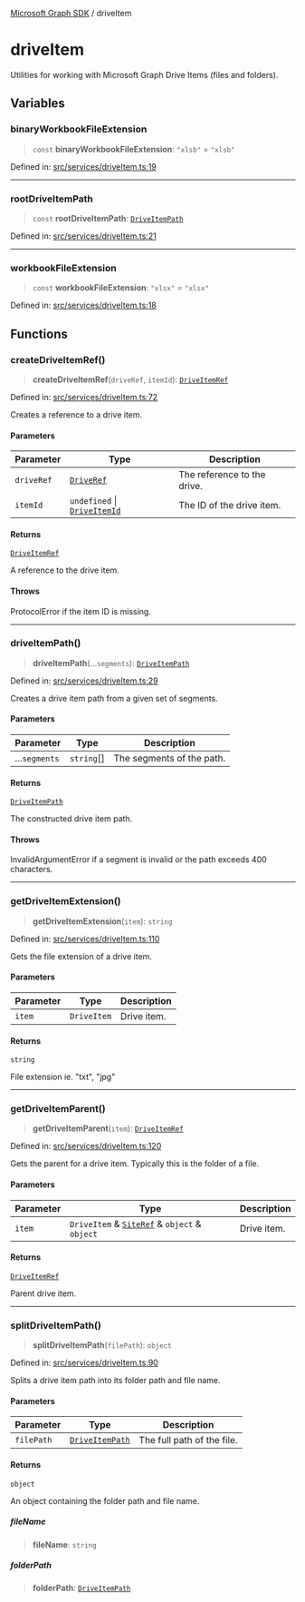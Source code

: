 [Microsoft Graph SDK](README.md) / driveItem

# driveItem

Utilities for working with Microsoft Graph Drive Items (files and folders).

## Variables

### binaryWorkbookFileExtension

> `const` **binaryWorkbookFileExtension**: `"xlsb"` = `"xlsb"`

Defined in: [src/services/driveItem.ts:19](https://github.com/Future-Secure-AI/microsoft-graph/blob/main/src/services/driveItem.ts#L19)

***

### rootDriveItemPath

> `const` **rootDriveItemPath**: [`DriveItemPath`](DriveItem-1.md#driveitempath)

Defined in: [src/services/driveItem.ts:21](https://github.com/Future-Secure-AI/microsoft-graph/blob/main/src/services/driveItem.ts#L21)

***

### workbookFileExtension

> `const` **workbookFileExtension**: `"xlsx"` = `"xlsx"`

Defined in: [src/services/driveItem.ts:18](https://github.com/Future-Secure-AI/microsoft-graph/blob/main/src/services/driveItem.ts#L18)

## Functions

### createDriveItemRef()

> **createDriveItemRef**(`driveRef`, `itemId`): [`DriveItemRef`](DriveItem-1.md#driveitemref)

Defined in: [src/services/driveItem.ts:72](https://github.com/Future-Secure-AI/microsoft-graph/blob/main/src/services/driveItem.ts#L72)

Creates a reference to a drive item.

#### Parameters

| Parameter | Type | Description |
| ------ | ------ | ------ |
| `driveRef` | [`DriveRef`](Drive-1.md#driveref) | The reference to the drive. |
| `itemId` | `undefined` \| [`DriveItemId`](DriveItem-1.md#driveitemid) | The ID of the drive item. |

#### Returns

[`DriveItemRef`](DriveItem-1.md#driveitemref)

A reference to the drive item.

#### Throws

ProtocolError if the item ID is missing.

***

### driveItemPath()

> **driveItemPath**(...`segments`): [`DriveItemPath`](DriveItem-1.md#driveitempath)

Defined in: [src/services/driveItem.ts:29](https://github.com/Future-Secure-AI/microsoft-graph/blob/main/src/services/driveItem.ts#L29)

Creates a drive item path from a given set of segments.

#### Parameters

| Parameter | Type | Description |
| ------ | ------ | ------ |
| ...`segments` | `string`[] | The segments of the path. |

#### Returns

[`DriveItemPath`](DriveItem-1.md#driveitempath)

The constructed drive item path.

#### Throws

InvalidArgumentError if a segment is invalid or the path exceeds 400 characters.

***

### getDriveItemExtension()

> **getDriveItemExtension**(`item`): `string`

Defined in: [src/services/driveItem.ts:110](https://github.com/Future-Secure-AI/microsoft-graph/blob/main/src/services/driveItem.ts#L110)

Gets the file extension of a drive item.

#### Parameters

| Parameter | Type | Description |
| ------ | ------ | ------ |
| `item` | `DriveItem` | Drive item. |

#### Returns

`string`

File extension ie. "txt", "jpg"

***

### getDriveItemParent()

> **getDriveItemParent**(`item`): [`DriveItemRef`](DriveItem-1.md#driveitemref)

Defined in: [src/services/driveItem.ts:120](https://github.com/Future-Secure-AI/microsoft-graph/blob/main/src/services/driveItem.ts#L120)

Gets the parent for a drive item. Typically this is the folder of a file.

#### Parameters

| Parameter | Type | Description |
| ------ | ------ | ------ |
| `item` | `DriveItem` & [`SiteRef`](Site-1.md#siteref) & `object` & `object` | Drive item. |

#### Returns

[`DriveItemRef`](DriveItem-1.md#driveitemref)

Parent drive item.

***

### splitDriveItemPath()

> **splitDriveItemPath**(`filePath`): `object`

Defined in: [src/services/driveItem.ts:90](https://github.com/Future-Secure-AI/microsoft-graph/blob/main/src/services/driveItem.ts#L90)

Splits a drive item path into its folder path and file name.

#### Parameters

| Parameter | Type | Description |
| ------ | ------ | ------ |
| `filePath` | [`DriveItemPath`](DriveItem-1.md#driveitempath) | The full path of the file. |

#### Returns

`object`

An object containing the folder path and file name.

##### fileName

> **fileName**: `string`

##### folderPath

> **folderPath**: [`DriveItemPath`](DriveItem-1.md#driveitempath)
